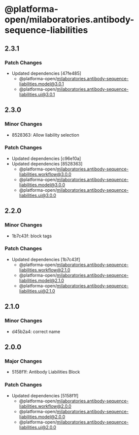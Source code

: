 # @platforma-open/milaboratories.antibody-sequence-liabilities

## 2.3.1

### Patch Changes

- Updated dependencies [47fe485]
  - @platforma-open/milaboratories.antibody-sequence-liabilities.model@3.0.1
  - @platforma-open/milaboratories.antibody-sequence-liabilities.ui@3.0.1

## 2.3.0

### Minor Changes

- 8528363: Allow liability selection

### Patch Changes

- Updated dependencies [c96e10a]
- Updated dependencies [8528363]
  - @platforma-open/milaboratories.antibody-sequence-liabilities.workflow@3.0.0
  - @platforma-open/milaboratories.antibody-sequence-liabilities.model@3.0.0
  - @platforma-open/milaboratories.antibody-sequence-liabilities.ui@3.0.0

## 2.2.0

### Minor Changes

- 1b7c43f: block tags

### Patch Changes

- Updated dependencies [1b7c43f]
  - @platforma-open/milaboratories.antibody-sequence-liabilities.workflow@2.1.0
  - @platforma-open/milaboratories.antibody-sequence-liabilities.model@2.1.0
  - @platforma-open/milaboratories.antibody-sequence-liabilities.ui@2.1.0

## 2.1.0

### Minor Changes

- d45b2a4: correct name

## 2.0.0

### Major Changes

- 5158f1f: Antibody Liabilities Block

### Patch Changes

- Updated dependencies [5158f1f]
  - @platforma-open/milaboratories.antibody-sequence-liabilities.workflow@2.0.0
  - @platforma-open/milaboratories.antibody-sequence-liabilities.model@2.0.0
  - @platforma-open/milaboratories.antibody-sequence-liabilities.ui@2.0.0
